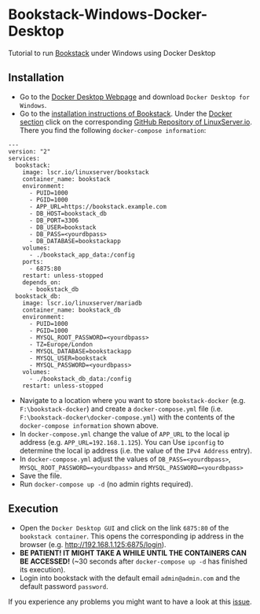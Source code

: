# Bookstack-Windows-Docker-Desktop
Tutorial to run [Bookstack](https://github.com/BookStackApp/BookStack) under Windows using Docker Desktop

## Installation
* Go to the [Docker Desktop Webpage](https://www.docker.com/products/docker-desktop/) and download `Docker Desktop for Windows`.
* Go to the [installation instructions of Bookstack](https://www.bookstackapp.com/docs/admin/installation/). Under the [Docker section](https://www.bookstackapp.com/docs/admin/installation/#docker) click on the corresponding [GitHub Repository of LinuxServer.io](https://github.com/linuxserver/docker-bookstack). There you find the following `docker-compose information`:
```
---
version: "2"
services:
  bookstack:
    image: lscr.io/linuxserver/bookstack
    container_name: bookstack
    environment:
      - PUID=1000
      - PGID=1000
      - APP_URL=https://bookstack.example.com
      - DB_HOST=bookstack_db
      - DB_PORT=3306
      - DB_USER=bookstack
      - DB_PASS=<yourdbpass>
      - DB_DATABASE=bookstackapp
    volumes:
      - ./bookstack_app_data:/config
    ports:
      - 6875:80
    restart: unless-stopped
    depends_on:
      - bookstack_db
  bookstack_db:
    image: lscr.io/linuxserver/mariadb
    container_name: bookstack_db
    environment:
      - PUID=1000
      - PGID=1000
      - MYSQL_ROOT_PASSWORD=<yourdbpass>
      - TZ=Europe/London
      - MYSQL_DATABASE=bookstackapp
      - MYSQL_USER=bookstack
      - MYSQL_PASSWORD=<yourdbpass>
    volumes:
      - ./bookstack_db_data:/config
    restart: unless-stopped
```
* Navigate to a location where you want to store `bookstack-docker` (e.g. `F:\bookstack-docker`) and create a `docker-compose.yml` file (i.e. `F:\bookstack-docker\docker-compose.yml`) with the contents of the `docker-compose information` shown above.
* In `docker-compose.yml` change the value of `APP_URL` to the local ip address (e.g. `APP_URL=192.168.1.125`). You can Use `ipconfig` to determine the local ip address (i.e. the value of the `IPv4 Address` entry).
* In `docker-compose.yml` adjust the values of `DB_PASS=<yourdbpass>`, `MYSQL_ROOT_PASSWORD=<yourdbpass>` and `MYSQL_PASSWORD=<yourdbpass>`
* Save the file.
* Run `docker-compose up -d` (no admin rights required).

## Execution
* Open the `Docker Desktop GUI` and click on the link `6875:80` of the `bookstack container`. This opens the corresponding ip address in the browser (e.g. http://192.168.1.125:6875/login).
* **BE PATIENT! IT MIGHT TAKE A WHILE UNTIL THE CONTAINERS CAN BE ACCESSED!** (~30 seconds after `docker-compose up -d` has finished its execution).
* Login into bookstack with the default email `admin@admin.com` and the default password `password`.

If you experience any problems you might want to have a look at this [issue](https://github.com/linuxserver/docker-bookstack/issues/125).
